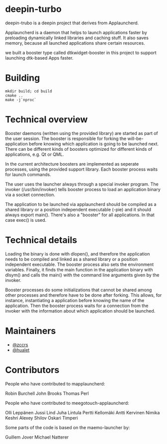 # deepin-turbo

deepin-trubo is a deepin project that derives from Applauncherd.

Applauncherd is a daemon that helps to launch applications faster by preloading dynamically linked libraries and caching stuff. It also saves memory, because all launched applications share certain resources.

we built a booster type called dtkwidget-booster in this project to support launching dtk-based Apps faster.



# Building

    mkdir build; cd build
    cmake ..
    make -j`nproc`



# Technical overview

Booster daemons (written using the provided library) are started as part of the user session. The booster is responsible for forking the will-be-application before knowing which application is going to be launched next. There can be different kinds of boosters optimized for different kinds of
applications, e.g. Qt or QML.

In the current architecture boosters are implemented as seperate processes, using the provided support library. Each booster process waits for launch commands.

The user uses the launcher always through a special invoker program. The invoker (/usr/bin/invoker) tells booster process to load an application binary via a socket connection. 

The application to be launched via applauncherd should be compiled as a shared library or a position independent executable (-pie) and it should always export main(). There's also a "booster" for all applications. In that case exec() is used.



# Technical details

Loading the binary is done with dlopen(), and therefore the application needs to be compiled and linked as a shared library or a position independent executable. The booster process also sets the environment variables. Finally, it finds the main function in the application binary with dlsym() and calls the main() with the command line arguments given by the invoker.

Booster processes do some initializations that cannot be shared among other processes and therefore have to be done after forking. This allows, for instance, instantiating a application before knowing the
name of the application. Then the booster process waits for a connection from the invoker with the information about which application should be launched. 



# Maintainers

- [@zccrs](https://github.com/zccrs)
- [@hualet](https://github.com/hualet)



# Contributors

People who have contributed to mapplauncherd:

Robin Burchell
John Brooks
Thomas Perl

People who have contributed to meegotouch-applauncherd:

Olli Leppänen
Jussi Lind
Juha Lintula
Pertti Kellomäki
Antti Kervinen
Nimika Keshri
Alexey Shilov
Oskari Timperi

Some parts of the code is based on the maemo-launcher by:

Guillem Jover
Michael Natterer

